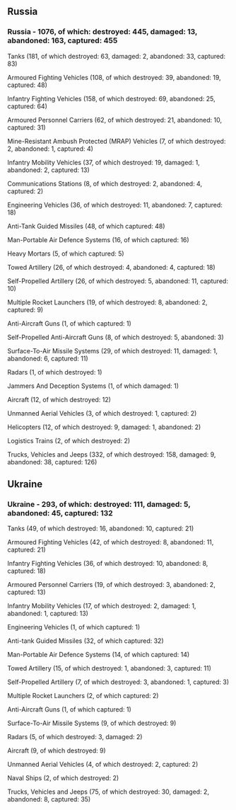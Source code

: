 
 
 ## Russia
 
 ### Russia - 1076, of which: destroyed: 445, damaged: 13, abandoned: 163, captured: 455

 

 

 Tanks (181, of which destroyed: 63, damaged: 2, abandoned: 33, captured: 83)

 Armoured Fighting Vehicles (108, of which destroyed: 39, abandoned: 19, captured: 48)

 Infantry Fighting Vehicles (158, of which destroyed: 69, abandoned: 25, captured: 64)

 Armoured Personnel Carriers (62, of which destroyed: 21, abandoned: 10, captured: 31)

 Mine-Resistant Ambush Protected (MRAP) Vehicles (7, of which destroyed: 2, abandoned: 1, captured: 4)

 Infantry Mobility Vehicles (37, of which destroyed: 19, damaged: 1, abandoned: 2, captured: 13)

 Communications Stations (8, of which destroyed: 2, abandoned: 4, captured: 2)

 Engineering Vehicles (36, of which destroyed: 11, abandoned: 7, captured: 18)

 Anti-Tank Guided Missiles (48, of which captured: 48)

 Man-Portable Air Defence Systems (16, of which captured: 16)

 Heavy Mortars (5, of which captured: 5)

 Towed Artillery (26, of which destroyed: 4, abandoned: 4, captured: 18)

 Self-Propelled Artillery (26, of which destroyed: 5, abandoned: 11, captured: 10)

 Multiple Rocket Launchers (19, of which destroyed: 8, abandoned: 2, captured: 9)

 Anti-Aircraft Guns (1, of which captured: 1)

 Self-Propelled Anti-Aircraft Guns (8, of which destroyed: 5, abandoned: 3)

 Surface-To-Air Missile Systems (29, of which destroyed: 11, damaged: 1, abandoned: 6, captured: 11)

 Radars (1, of which destroyed: 1)

 Jammers And Deception Systems (1, of which damaged: 1)

 Aircraft (12, of which destroyed: 12)

 Unmanned Aerial Vehicles (3, of which destroyed: 1, captured: 2)

 Helicopters (12, of which destroyed: 9, damaged: 1, abandoned: 2)

 Logistics Trains (2, of which destroyed: 2)

 Trucks, Vehicles and Jeeps (332, of which destroyed: 158, damaged: 9, abandoned: 38, captured: 126)

 
 
 ## Ukraine
 
 ### Ukraine - 293, of which: destroyed: 111, damaged: 5, abandoned: 45, captured: 132

 

 

 Tanks (49, of which destroyed: 16, abandoned: 10, captured: 21)

 Armoured Fighting Vehicles (42, of which destroyed: 8, abandoned: 11, captured: 21)

 Infantry Fighting Vehicles (36, of which destroyed: 10, abandoned: 8, captured: 18)

 Armoured Personnel Carriers (19, of which destroyed: 3, abandoned: 2, captured: 13)

 Infantry Mobility Vehicles (17, of which destroyed: 2, damaged: 1, abandoned: 1, captured: 13)

 Engineering Vehicles (1, of which captured: 1)

 Anti-tank Guided Missiles (32, of which captured: 32)

 Man-Portable Air Defence Systems (14, of which captured: 14)

 Towed Artillery (15, of which destroyed: 1, abandoned: 3, captured: 11)

 Self-Propelled Artillery (7, of which destroyed: 3, abandoned: 1, captured: 3)

 Multiple Rocket Launchers (2, of which captured: 2)

 Anti-Aircraft Guns (1, of which captured: 1)

 Surface-To-Air Missile Systems (9, of which destroyed: 9)

 

 

 Radars (5, of which destroyed: 3, damaged: 2)

 Aircraft (9, of which destroyed: 9)

 Unmanned Aerial Vehicles (4, of which destroyed: 2, captured: 2)

 Naval Ships (2, of which destroyed: 2)

 Trucks, Vehicles and Jeeps (75, of which destroyed: 30, damaged: 2, abandoned: 8, captured: 35)

